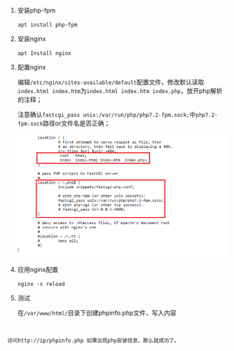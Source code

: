 1. 安装php-fpm

   `apt install php-fpm`

2. 安装nginx

   `apt Install nginx`

3. 配置nginx

   编辑`/etc/nginx/sites-available/default`配置文件，修改默认读取 `index.html index.htm`为`index.html index.htm index.php`，放开php解析的注释；

   注意确认`fastcgi_pass unix:/var/run/php/php7.2-fpm.sock;`中`php7.2-fpm.sock`路径or文件名是否正确；

   ![1555644606605](1555644606605.png)

4. 应用nginx配置

   `nginx -s reload`

5. 测试

   在`/var/www/html/`目录下创建phpinfo.php文件，写入内容
   
   ```html
<?php
       phpinfo();
   ?>
   ```
   
   访问http://ip/phpinfo.php 如果出现php安装信息，那么就成功了。
   
   